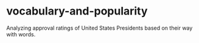 # vocabulary-and-popularity
Analyzing approval ratings of United States Presidents based on their way with words.
